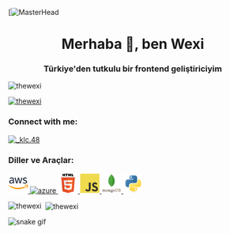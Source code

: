 [![MasterHead](https://yandex.com.tr/gorsel/search?cbir_id=237751%2FUIgAreIN-YQNoJj0T_HrVg703&redircnt=1696870703.1&rpt=imageview&url=https%3A%2F%2Favatars.mds.yandex.net%2Fget-images-cbir%2F237751%2FUIgAreIN-YQNoJj0T_HrVg703%2Forig)
<h1 align="center">Merhaba 👋, ben Wexi</h1><h3 align="center">Türkiye'den tutkulu bir frontend geliştiriciyim</h3><p align="left"> <img src="https://komarev.com/ghpvc/?username=thewexi&label=Profile%20views&color=0e75b6&style=flat" alt="thewexi" /> </p>




<p align="left"> <a href="https://github.com/ryo-ma/github-profile-trophy"><img src="https://github-profile-trophy.vercel.app/?username=thewexi" alt="thewexi" /></a> </p><h3 align="left">Connect with me:</h3>
<p align="left">


<a href="https://instagram.com/_klc.48" target="blank"><img align="center" src="https://raw.githubusercontent.com/rahuldkjain/github-profile-readme-generator/master/src/images/icons/Social/instagram.svg" alt="_klc.48" height="30" width="40" /></a></p><h3 align="left">Diller ve Araçlar:</h3><p align="left">



<a href="https://aws.amazon.com" target="_blank" rel="noreferrer"> <img src="https://raw.githubusercontent.com/devicons/devicon/master/icons/amazonwebservices/amazonwebservices-original-wordmark.svg" alt="aws" width="40" height="40"/> </a> <a href="https://azure.microsoft.com/en-in/" target="_blank" rel="noreferrer"> <img src="https://www.vectorlogo.zone/logos/microsoft_azure/microsoft_azure-icon.svg" alt="azure" width="40" height="40"/> </a> <a href="https://www.w3.org/html/" target="_blank" rel="noreferrer"> <img src="https://raw.githubusercontent.com/devicons/devicon/master/icons/html5/html5-original-wordmark.svg" alt="html5" width="40" height="40"/> </a> <a href="https://developer.mozilla.org/en-US/docs/Web/JavaScript" target="_blank" rel="noreferrer"> <img src="https://raw.githubusercontent.com/devicons/devicon/master/icons/javascript/javascript-original.svg" alt="javascript" width="40" height="40"/> </a> <a href="https://www.mongodb.com/" target="_blank" rel="noreferrer"> <img src="https://raw.githubusercontent.com/devicons/devicon/master/icons/mongodb/mongodb-original-wordmark.svg" alt="mongodb" width="40" height="40"/> </a> <a href="https://www.python.org" target="_blank" rel="noreferrer"> <img src="https://raw.githubusercontent.com/devicons/devicon/master/icons/python/python-original.svg" alt="python" width="40" height="40"/> </a> </p>

<p><img align="left" src="https://github-readme-stats.vercel.app/api/top-langs?username=thewexi&show_icons=true&locale=en&layout=compact" alt="thewexi" /></p><p>

&nbsp; <img align="center" src="https://github-readme-stats.vercel.app/api?username=thewexi&show_icons=true&locale=en" alt="thewexi" /></p>
![snake gif](https://github.com/YOUR_USERNAME/YOUR_USERNAME/blob/output/github-contribution-grid-snake.gif)
